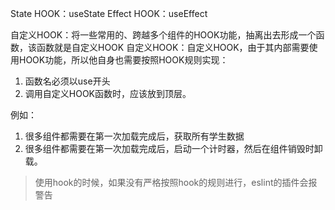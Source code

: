 
State HOOK：useState
Effect HOOK：useEffect

自定义HOOK：将一些常用的、跨越多个组件的HOOK功能，抽离出去形成一个函数，该函数就是自定义HOOK
自定义HOOK：自定义HOOK，由于其内部需要使用HOOK功能，所以他自身也需要按照HOOK规则实现：
1. 函数名必须以use开头
2. 调用自定义HOOK函数时，应该放到顶层。

例如：
1. 很多组件都需要在第一次加载完成后，获取所有学生数据
2. 很多组件都需要在第一次加载完成后，启动一个计时器，然后在组件销毁时卸载。

> 使用hook的时候，如果没有严格按照hook的规则进行，eslint的插件会报警告
